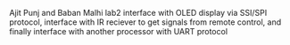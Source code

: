 Ajit Punj and Baban Malhi lab2
interface with OLED display via SSI/SPI protocol, interface with IR reciever to get signals from remote control, and finally interface with another processor with UART protocol
